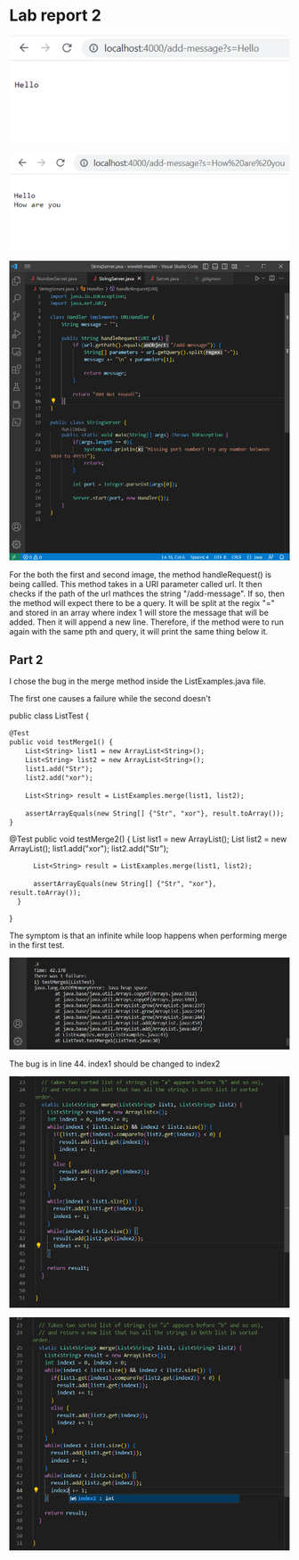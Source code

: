 # Lab report 2

![Image](Screenshot_1.png)

![Image](Screenshot_2.png)

![Image](Screenshot_3.png)

For the both the first and second image, the method handleRequest() is being callled. This method takes in a URI parameter called url. It then checks if the path of the url mathces the string "/add-message". If so, then the method will expect there to be a query. It will be split at the regix "=" and stored in an array where index 1 will store the message that will be added. Then it will append a new line. Therefore, if the method were to run again with the same pth and query, it will print the same thing below it.

## Part 2
I chose the bug in the merge method inside the ListExamples.java file.

The first one causes a failure while the second doesn't

public class ListTest {

    @Test
    public void testMerge1() {
        List<String> list1 = new ArrayList<String>();
        List<String> list2 = new ArrayList<String>();
        list1.add("Str");
        list2.add("xor");

        List<String> result = ListExamples.merge(list1, list2);

        assertArrayEquals(new String[] {"Str", "xor"}, result.toArray());
    }

  @Test
      public void testMerge2() {
          List<String> list1 = new ArrayList<String>();
          List<String> list2 = new ArrayList<String>();
          list1.add("xor");
          list2.add("Str");

          List<String> result = ListExamples.merge(list1, list2);

          assertArrayEquals(new String[] {"Str", "xor"}, result.toArray());
      }
  }
  
  The symptom is that an infinite while loop happens when performing merge in the first test.

![Image](Screenshot_4.png)
  
  
The bug is in line 44. index1 should be changed to index2
    
![Image](before.png) 
    
![Image](after.png)
